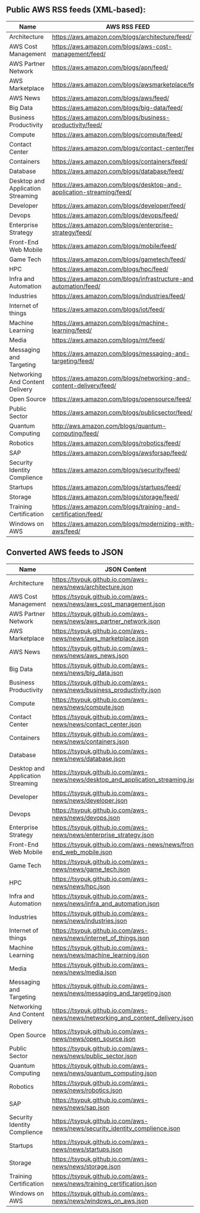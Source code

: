 ## Public AWS RSS feeds (XML-based):

| Name                              | AWS RSS FEED                                                         |
|-----------------------------------|----------------------------------------------------------------------|
| Architecture                      | https://aws.amazon.com/blogs/architecture/feed/                      |
| AWS Cost Management               | https://aws.amazon.com/blogs/aws-cost-management/feed/               |
| AWS Partner Network               | https://aws.amazon.com/blogs/apn/feed/                               |
| AWS Marketplace                   | https://aws.amazon.com/blogs/awsmarketplace/feed/                    |
| AWS News                          | https://aws.amazon.com/blogs/aws/feed/                               |
| Big Data                          | https://aws.amazon.com/blogs/big-data/feed/                          |
| Business Productivity             | https://aws.amazon.com/blogs/business-productivity/feed/             |
| Compute                           | https://aws.amazon.com/blogs/compute/feed/                           |
| Contact Center                    | https://aws.amazon.com/blogs/contact-center/feed/                    |
| Containers                        | https://aws.amazon.com/blogs/containers/feed/                        |
| Database                          | https://aws.amazon.com/blogs/database/feed/                          |
| Desktop and Application Streaming | https://aws.amazon.com/blogs/desktop-and-application-streaming/feed/ |
| Developer                         | https://aws.amazon.com/blogs/developer/feed/                         |
| Devops                            | https://aws.amazon.com/blogs/devops/feed/                            |
| Enterprise Strategy               | https://aws.amazon.com/blogs/enterprise-strategy/feed/               |
| Front-End Web Mobile              | https://aws.amazon.com/blogs/mobile/feed/                            |
| Game Tech                         | https://aws.amazon.com/blogs/gametech/feed/                          |
| HPC                               | https://aws.amazon.com/blogs/hpc/feed/                               |
| Infra and Automation              | https://aws.amazon.com/blogs/infrastructure-and-automation/feed/     |
| Industries                        | https://aws.amazon.com/blogs/industries/feed/                        |
| Internet of things                | https://aws.amazon.com/blogs/iot/feed/                               |
| Machine Learning                  | https://aws.amazon.com/blogs/machine-learning/feed/                  |
| Media                             | https://aws.amazon.com/blogs/mt/feed/                                |
| Messaging and Targeting           | https://aws.amazon.com/blogs/messaging-and-targeting/feed/           |
| Networking And Content Delivery   | https://aws.amazon.com/blogs/networking-and-content-delivery/feed/   |
| Open Source                       | https://aws.amazon.com/blogs/opensource/feed/                        |
| Public Sector                     | https://aws.amazon.com/blogs/publicsector/feed/                      |
| Quantum Computing                 | http://aws.amazon.com/blogs/quantum-computing/feed/                  |
| Robotics                          | https://aws.amazon.com/blogs/robotics/feed/                          |
| SAP                               | https://aws.amazon.com/blogs/awsforsap/feed/                         |
| Security Identity Complience      | https://aws.amazon.com/blogs/security/feed/                          |
| Startups                          | https://aws.amazon.com/blogs/startups/feed/                          |
| Storage                           | https://aws.amazon.com/blogs/storage/feed/                           |
| Training Certification            | https://aws.amazon.com/blogs/training-and-certification/feed/        |
| Windows on AWS                    | https://aws.amazon.com/blogs/modernizing-with-aws/feed/              |

## Converted AWS feeds to JSON

| Name                              | JSON Content                                                                 |
|-----------------------------------|------------------------------------------------------------------------------|
| Architecture                      | https://tsypuk.github.io.com/aws-news/news/architecture.json                      |
| AWS Cost Management               | https://tsypuk.github.io.com/aws-news/news/aws_cost_management.json               |
| AWS Partner Network               | https://tsypuk.github.io.com/aws-news/news/aws_partner_network.json               |
| AWS Marketplace                   | https://tsypuk.github.io.com/aws-news/news/aws_marketplace.json                   |
| AWS News                          | https://tsypuk.github.io.com/aws-news/news/aws_news.json                          |
| Big Data                          | https://tsypuk.github.io.com/aws-news/news/big_data.json                          |
| Business Productivity             | https://tsypuk.github.io.com/aws-news/news/business_productivity.json             |
| Compute                           | https://tsypuk.github.io.com/aws-news/news/compute.json                           |
| Contact Center                    | https://tsypuk.github.io.com/aws-news/news/contact_center.json                    |
| Containers                        | https://tsypuk.github.io.com/aws-news/news/containers.json                        |
| Database                          | https://tsypuk.github.io.com/aws-news/news/database.json                          |
| Desktop and Application Streaming | https://tsypuk.github.io.com/aws-news/news/desktop_and_application_streaming.json |
| Developer                         | https://tsypuk.github.io.com/aws-news/news/developer.json                         |
| Devops                            | https://tsypuk.github.io.com/aws-news/news/devops.json                            |
| Enterprise Strategy               | https://tsypuk.github.io.com/aws-news/news/enterprise_strategy.json               |
| Front-End Web Mobile              | https://tsypuk.github.io.com/aws-news/news/front-end_web_mobile.json              |
| Game Tech                         | https://tsypuk.github.io.com/aws-news/news/game_tech.json                         |
| HPC                               | https://tsypuk.github.io.com/aws-news/news/hpc.json                               |
| Infra and Automation              | https://tsypuk.github.io.com/aws-news/news/infra_and_automation.json              |
| Industries                        | https://tsypuk.github.io.com/aws-news/news/industries.json                        |
| Internet of things                | https://tsypuk.github.io.com/aws-news/news/internet_of_things.json                |
| Machine Learning                  | https://tsypuk.github.io.com/aws-news/news/machine_learning.json                  |
| Media                             | https://tsypuk.github.io.com/aws-news/news/media.json                             |
| Messaging and Targeting           | https://tsypuk.github.io.com/aws-news/news/messaging_and_targeting.json           |
| Networking And Content Delivery   | https://tsypuk.github.io.com/aws-news/news/networking_and_content_delivery.json   |
| Open Source                       | https://tsypuk.github.io.com/aws-news/news/open_source.json                       |
| Public Sector                     | https://tsypuk.github.io.com/aws-news/news/public_sector.json                     |
| Quantum Computing                 | https://tsypuk.github.io.com/aws-news/news/quantum_computing.json                 |
| Robotics                          | https://tsypuk.github.io.com/aws-news/news/robotics.json                          |
| SAP                               | https://tsypuk.github.io.com/aws-news/news/sap.json                               |
| Security Identity Complience      | https://tsypuk.github.io.com/aws-news/news/security_identity_complience.json      |
| Startups                          | https://tsypuk.github.io.com/aws-news/news/startups.json                          |
| Storage                           | https://tsypuk.github.io.com/aws-news/news/storage.json                           |
| Training Certification            | https://tsypuk.github.io.com/aws-news/news/training_certification.json            |
| Windows on AWS                    | https://tsypuk.github.io.com/aws-news/news/windows_on_aws.json                    |
